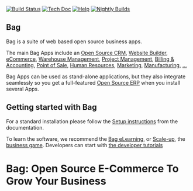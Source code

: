 [![Build Status](https://runbot.bag.com/runbot/badge/flat/1/master.svg)](https://runbot.bag.com/runbot)
[![Tech Doc](https://img.shields.io/badge/master-docs-875A7B.svg?style=flat&colorA=8F8F8F)](https://www.bag.com/documentation/master)
[![Help](https://img.shields.io/badge/master-help-875A7B.svg?style=flat&colorA=8F8F8F)](https://www.bag.com/forum/help-1)
[![Nightly Builds](https://img.shields.io/badge/master-nightly-875A7B.svg?style=flat&colorA=8F8F8F)](https://nightly.bag.com/)

Bag
----

Bag is a suite of web based open source business apps.

The main Bag Apps include an <a href="https://www.bag.com/page/crm">Open Source CRM</a>,
<a href="https://www.bag.com/app/website">Website Builder</a>,
<a href="https://www.bag.com/app/ecommerce">eCommerce</a>,
<a href="https://www.bag.com/app/inventory">Warehouse Management</a>,
<a href="https://www.bag.com/app/project">Project Management</a>,
<a href="https://www.bag.com/app/accounting">Billing &amp; Accounting</a>,
<a href="https://www.bag.com/app/point-of-sale-shop">Point of Sale</a>,
<a href="https://www.bag.com/app/employees">Human Resources</a>,
<a href="https://www.bag.com/app/social-marketing">Marketing</a>,
<a href="https://www.bag.com/app/manufacturing">Manufacturing</a>,
<a href="https://www.bag.com/">...</a>

Bag Apps can be used as stand-alone applications, but they also integrate seamlessly so you get
a full-featured <a href="https://www.bag.com">Open Source ERP</a> when you install several Apps.

Getting started with Bag
-------------------------

For a standard installation please follow the <a href="https://www.bag.com/documentation/master/administration/install/install.html">Setup instructions</a>
from the documentation.

To learn the software, we recommend the <a href="https://www.bag.com/slides">Bag eLearning</a>, or <a href="https://www.bag.com/page/scale-up-business-game">Scale-up</a>, the <a href="https://www.bag.com/page/scale-up-business-game">business game</a>. Developers can start with <a href="https://www.bag.com/documentation/master/developer/howtos.html">the developer tutorials</a>
# Bag: Open Source E-Commerce To Grow Your Business
